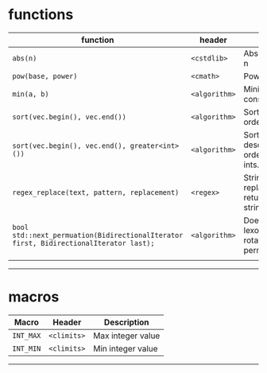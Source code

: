 
# functions

| function                                                                              | header        | Use                                                 |
| ------------------------------------------------------------------------------------- | ------------- | --------------------------------------------------- |
| `abs(n)`                                                                              | `<cstdlib>`   | Absolute value of n                                 |
| `pow(base, power)`                                                                    | `<cmath>`     | Power function                                      |
| `min(a, b)`                                                                           | `<algorithm>` | Minimum of two constants                            |
| `sort(vec.begin(), vec.end())`                                                        | `<algorithm>` | Sort in ascending order                             |
| `sort(vec.begin(), vec.end(), greater<int>())`                                        | `<algorithm>` | Sort in descending order. vector of ints.           |
| `regex_replace(text, pattern, replacement)`                                           | `<regex>`     | String regex replacement. returns new string.       |
| `bool std::next_permuation(BidirectionalIterator first, BidirectionalIterator last);` | `<algorithm>` | Does inplace lexocographically rotating permuation. |
|                                                                                       |               |                                                     |

----
# macros

| Macro     | Header      | Description       |
| --------- | ----------- | ----------------- |
| `INT_MAX` | `<climits>` | Max integer value |
| `INT_MIN` | `<climits>` | Min integer value |

----
